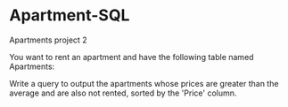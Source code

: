 # Apartment-SQL

Apartments project 2

You want to rent an apartment and have the following table named Apartments:

Write a query to output the apartments whose prices are greater than the average and are also not rented, sorted by the 'Price' column.

<!-- Recall the AVG keyword. -->